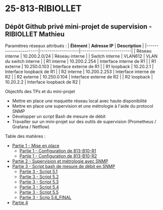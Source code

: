 
# 25-813-RIBIOLLET
## Dépôt Github privé mini-projet de supervision - RIBIOLLET Mathieu

Paramètres réseaux attribués :
| **Élément**           | **Adresse IP**     | **Description**          |
|-----------------------|--------------------|--------------------------|
| Réseau interne        | 10.200.2.0/24      | Réseau interne           |
| Switch interne        | VLAN612            | VLAN du switch interne   |
| R1 interne            | 10.200.2.254       | Interface interne de R1  |
| R1 externe            | 10.250.0.103       | Interface externe de R1  |
| R1 loopback           | 10.20.2.1          | Interface loopback de R1 |
| R2 interne            | 10.200.2.253       | Interface interne de R2  |
| R2 externe            | 10.250.0.104       | Interface externe de R2  |
| R2 loopback           | 10.20.2.2          | Interface loopback de R2 |


Objectifs des TPs et du mini-projet
- Mettre en place une maquette réseau local avec haute disponibilité
- Mettre en place une supervision et une métrologie à l'aide du protocol SNMP
- Développer un script Bash de mesure de débit
- Travailler sur un mini-projet sur des outils de supervision (Prometheus / Grafana / Netflow)

Table des matières :
- [Partie 1 - Mise en place](https://github.com/RIBIOLLET-Mathieu/25-813-RIBIOLLET/blob/main/Partie_1/Partie%201%20-%20Mise%20en%20place.md)
  - [Partie 1 - Configuration de 813-B10-R1](https://github.com/RIBIOLLET-Mathieu/25-813-RIBIOLLET/blob/main/Partie_1/Partie%201%20-%20Configuration%20de%20813-B10-R1)
  - [Partie 1 - Configuration de 813-B10-R2](https://github.com/RIBIOLLET-Mathieu/25-813-RIBIOLLET/blob/main/Partie_1/Partie%201%20-%20Configuration%20de%20813-B10-R2)
- [Partie 2 - Supervision et métrologie avec SNMP](https://github.com/RIBIOLLET-Mathieu/25-813-RIBIOLLET/blob/main/Partie_2/Partie%202%20-%20Supervision%20et%20m%C3%A9trologie.md)
- [Partie 3 - Script bash de mesure de débit en SNMP](https://github.com/RIBIOLLET-Mathieu/25-813-RIBIOLLET/blob/main/Partie_3/Partie%203%20-%20Script%20bash%20de%20mesure%20de%20debit.md)
  - [Partie 3 - Script 5.1](https://github.com/RIBIOLLET-Mathieu/25-813-RIBIOLLET/blob/main/Partie_3/script_Partie3%20-%205-1.md)
  - [Partie 3 - Script 5.2](https://github.com/RIBIOLLET-Mathieu/25-813-RIBIOLLET/blob/main/Partie_3/script_Partie3%20-%205-2.md)
  - [Partie 3 - Script 5.3](https://github.com/RIBIOLLET-Mathieu/25-813-RIBIOLLET/blob/main/Partie_3/script_Partie3%20-%205-3.md)
  - [Partie 3 - Script 5.4](https://github.com/RIBIOLLET-Mathieu/25-813-RIBIOLLET/blob/main/Partie_3/script_Partie3%20-%205-4.md)
  - [Partie 3 - Script 5.5](https://github.com/RIBIOLLET-Mathieu/25-813-RIBIOLLET/blob/main/Partie_3/script_Partie3%20-%205-5.md)
  - [Partie 3 - Scrip 5.6_FINAL](https://github.com/RIBIOLLET-Mathieu/25-813-RIBIOLLET/blob/main/Partie_3/script_Partie3%20-%205-6-FINAL.md)
- [Partie 4](https://github.com/RIBIOLLET-Mathieu/25-813-RIBIOLLET/blob/main/Partie_4/Partie%204%20-%20Projet%20Prometheus_Grafana_Netflow_Logs.md)
